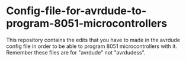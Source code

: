 # Config-file-for-avrdude-to-program-8051-microcontrollers
This repository contains the edits that you have to made in the avrdude config file in order to be able to program 8051 microcontrollers with it. Remember these files are for "avrdude" not "avrdudess".

